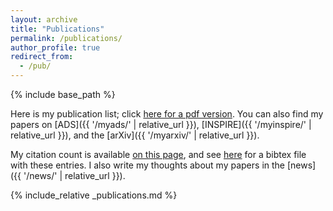 ```yaml
---
layout: archive
title: "Publications"
permalink: /publications/
author_profile: true
redirect_from:
  - /pub/
---
```


{% include base_path %}


Here is my publication list; click [here for a pdf version](https://github.com/dgerosa/CV/releases/latest/download/DavideGerosa_publist.pdf). You can also find my papers on [ADS]({{ '/myads/' | relative_url }}), [INSPIRE]({{ '/myinspire/' | relative_url }}), and the [arXiv]({{ '/myarxiv/' | relative_url }}).

My citation count is available [on this page](/citations/), and see [here](https://raw.githubusercontent.com/dgerosa/CV/master/publist.bib) for a bibtex file with these entries. I also write my thoughts about my papers in the [news]({{ '/news/' | relative_url }}).



{% include_relative _publications.md %}
